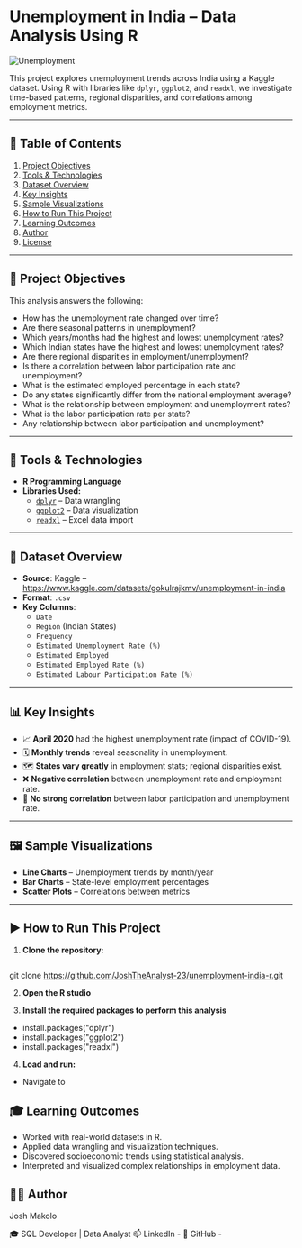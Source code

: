 # Unemployment in India – Data Analysis Using R



![Unemployment](https://github.com/user-attachments/assets/5bd2a2dd-95fa-414a-8a87-16e8dae9b8a8)


This project explores unemployment trends across India using a Kaggle dataset. Using R with libraries like `dplyr`, `ggplot2`, and `readxl`, we investigate time-based patterns, regional disparities, and correlations among employment metrics.

---

## 📑 Table of Contents

1. [Project Objectives](#project-objectives)
2. [Tools & Technologies](#tools--technologies)
3. [Dataset Overview](#dataset-overview)
4. [Key Insights](#key-insights)
5. [Sample Visualizations](#sample-visualizations)
6. [How to Run This Project](#how-to-run-this-project)
7. [Learning Outcomes](#learning-outcomes)
8. [Author](#author)
9. [License](#license)

---

## 📌 Project Objectives

This analysis answers the following:

- How has the unemployment rate changed over time?
- Are there seasonal patterns in unemployment?
- Which years/months had the highest and lowest unemployment rates?
- Which Indian states have the highest and lowest unemployment rates?
- Are there regional disparities in employment/unemployment?
- Is there a correlation between labor participation rate and unemployment?
- What is the estimated employed percentage in each state?
- Do any states significantly differ from the national employment average?
- What is the relationship between employment and unemployment rates?
- What is the labor participation rate per state?
- Any relationship between labor participation and unemployment?

---

## 🧰 Tools & Technologies

- **R Programming Language**
- **Libraries Used:**
  - [`dplyr`](https://dplyr.tidyverse.org/) – Data wrangling
  - [`ggplot2`](https://ggplot2.tidyverse.org/) – Data visualization
  - [`readxl`](https://readxl.tidyverse.org/) – Excel data import

---

## 📁 Dataset Overview

- **Source**: Kaggle – https://www.kaggle.com/datasets/gokulrajkmv/unemployment-in-india
- **Format**: `.csv`
- **Key Columns**:
  - `Date`
  - `Region` (Indian States)
  - `Frequency`
  - `Estimated Unemployment Rate (%)`
  - `Estimated Employed`
  - `Estimated Employed Rate (%)`
  - `Estimated Labour Participation Rate (%)` 
---

## 📊 Key Insights

- 📈 **April 2020** had the highest unemployment rate (impact of COVID-19).
- 🗓️ **Monthly trends** reveal seasonality in unemployment.
- 🗺️ **States vary greatly** in employment stats; regional disparities exist.
- ❌ **Negative correlation** between unemployment rate and employment rate.
- 🧪 **No strong correlation** between labor participation and unemployment rate.

---

## 🖼️ Sample Visualizations

- **Line Charts** – Unemployment trends by month/year
- **Bar Charts** – State-level employment percentages
- **Scatter Plots** – Correlations between metrics

---

## ▶️ How to Run This Project

1. **Clone the repository:**
   ```bash
git clone https://github.com/JoshTheAnalyst-23/unemployment-india-r.git

2. **Open the R studio**
  
3. **Install the required packages to perform this analysis**
- install.packages("dplyr")
- install.packages("ggplot2")
- install.packages("readxl")

4. **Load and run:**
- Navigate to

## 🎓 Learning Outcomes
- Worked with real-world datasets in R.
- Applied data wrangling and visualization techniques.
- Discovered socioeconomic trends using statistical analysis.
- Interpreted and visualized complex relationships in employment data.

## 🙋‍♂️ Author
Josh Makolo

🎓 SQL Developer | Data Analyst
📫 LinkedIn - 
💼 GitHub - 
